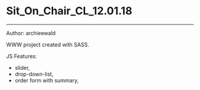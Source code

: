 # Sit_On_Chair_CL_12.01.18
---------------------------
Author: archieewald

WWW project created with SASS.

JS Features:
- slider,
- drop-down-list,
- order form with summary,


